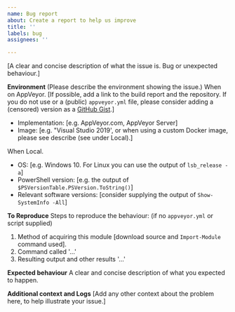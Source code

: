 ```yaml
---
name: Bug report
about: Create a report to help us improve
title: ''
labels: bug
assignees: ''

---
```


[A clear and concise description of what the issue is. Bug or unexpected behaviour.]

**Environment** (Please describe the environment showing the issue.)
When on AppVeyor.
[If possible, add a link to the build report and the repository.
If you do not use or a (public) `appveyor.yml` file, please consider adding a (censored) version as a [GitHub Gist](https://gist.github.com).]
- Implementation: [e.g. AppVeyor.com, AppVeyor Server]
- Image: [e.g. "Visual Studio 2019', or when using a custom Docker image, please see describe (see under Local).]

When Local.
- OS: [e.g. Windows 10. For Linux you can use the output of `lsb_release -a`]
- PowerShell version: [e.g. the output of `$PSVersionTable.PSVersion.ToString()`]
- Relevant software versions: [consider supplying the output of `Show-SystemInfo -All`]

**To Reproduce**
Steps to reproduce the behaviour: (if no `appveyor.yml` or script supplied)
1. Method of acquiring this module [download source and `Import-Module` command used].
2. Command called '...'
3. Resulting output and other results '...'

**Expected behaviour**
A clear and concise description of what you expected to happen.

**Additional context and Logs**
[Add any other context about the problem here, to help illustrate your issue.]
